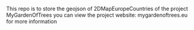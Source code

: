 This repo is to store the geojson of 2DMapEuropeCountries of the project MyGardenOfTrees
you can view the project website: mygardenoftrees.eu for more information
